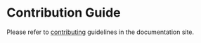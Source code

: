 # Contribution Guide

Please refer to [contributing](https://anu-vue.netlify.app/development/contributing.html) guidelines in the documentation site.
